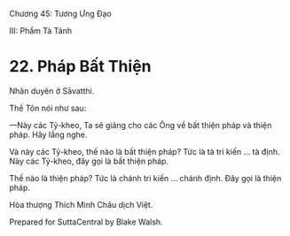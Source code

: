  

Chương 45: Tương Ưng Ðạo

III: Phẩm Tà Tánh

# 22\. Pháp Bất Thiện

Nhân duyên ở Sāvatthi.

Thế Tôn nói như sau:

—Này các Tỷ-kheo, Ta sẽ giảng cho các Ông về bất thiện pháp và thiện pháp. Hãy lắng nghe.

Và này các Tỷ-kheo, thế nào là bất thiện pháp? Tức là tà tri kiến … tà định. Này các Tỷ-kheo, đây gọi là bất thiện pháp.

Thế nào là thiện pháp? Tức là chánh tri kiến … chánh định. Ðây gọi là thiện pháp.

Hòa thượng Thích Minh Châu dịch Việt.

Prepared for SuttaCentral by Blake Walsh.